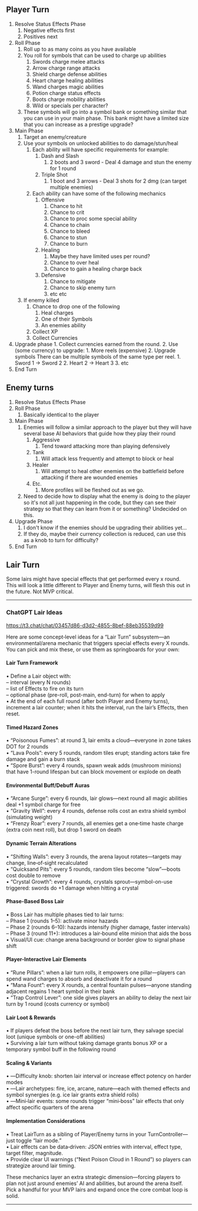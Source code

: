 
## Player Turn 

1. Resolve Status Effects Phase
	1. Negative effects first
	2. Positives next
2. Roll Phase
	1. Roll up to as many coins as you have available
	2. You roll for symbols that can be used to charge up abilities
		1. Swords charge melee attacks
		2. Arrow charge range attacks
		3. Shield charge defense abilities
		4. Heart charge healing abilities
		5. Wand charges magic abilities
		6. Potion charge status effects
		7. Boots charge mobility abilities
		8. Wild or specials per character? 
	3. These symbols will go into a symbol bank or something similar that you can use in your main phase. This bank might have a limited size that you can increase as a prestige upgrade?
3. Main Phase
	1. Target an enemy/creature
	2. Use your symbols on unlocked abilities to do damage/stun/heal
		1. Each ability will have specific requirements for example:
			1. Dash and Slash
				1. 2 boots and 3 sword - Deal 4 damage and stun the enemy for 1 round
			2. Triple Shot 
				1. 1 boot and 3 arrows - Deal 3 shots for 2 dmg (can target multiple enemies)
		2. Each ability can have some of the following mechanics
			1. Offensive
				1. Chance to hit
				2. Chance to crit
				3. Chance to proc some special ability
				4. Chance to chain
				5. Chance to bleed
				6. Chance to stun
				7. Chance to burn
			2. Healing
				1. Maybe they have limited uses per round?
				2. Chance to over heal
				3. Chance to gain a healing charge back
			3. Defensive
				1. Chance to mitigate
				2. Chance to skip enemy turn
				3. etc etc
	3. If enemy killed
		1. Chance to drop one of the following
			1. Heal charges
			2. One of their Symbols
			3. An enemies ability
		2. Collect XP
		3. Collect Currencies
4. Upgrade phase
		1. Collect currencies earned from the round. 
		2. Use (some currency) to upgrade:
			1. More reels (expensive)
			2. Upgrade symbols
			   There can be multiple symbols of the same type per reel. 
				1. Sword 1 -> Sword 2
				2. Heart 2 -> Heart 3
				3. etc
5. End Turn


## Enemy turns

1. Resolve Status Effects Phase
2. Roll Phase
	1. Basically identical to the player
3. Main Phase
	1. Enemies will follow a similar approach to the player but they will have several base AI behaviors that guide how they play their round
		1. Aggressive
			1. Tend toward attacking more than playing defensively
		2. Tank
			1. Will attack less frequently and attempt to block or heal
		3. Healer
			1. Will attempt to heal other enemies on the battlefield before attacking if there are wounded enemies
		4. Etc. 
			1. More profiles will be fleshed out as we go. 
	2. Need to decide how to display what the enemy is doing to the player so it's not all just happening in the code, but they can see their strategy so that they can learn from it or something?  Undecided on this. 
4. Upgrade Phase
	1. I don't know if the enemies should be upgrading their abilities yet... 
	2. If they do, maybe their currency collection is reduced, can use this as a knob to turn for difficulty?
5. End Turn

## Lair Turn
Some lairs might have special effects that get performed every x round.  This will look a little different to Player and Enemy turns, will flesh this out in the future.  Not MVP critical. 

---

### ChatGPT Lair Ideas

https://t3.chat/chat/03457d86-d3d2-4855-8bef-88eb35539d99

Here are some concept‐level ideas for a “Lair Turn” subsystem—an environmental/arena mechanic that triggers special effects every X rounds. You can pick and mix these, or use them as springboards for your own:

#### Lair Turn Framework  
   • Define a Lair object with:  
     – interval (every N rounds)  
     – list of Effects to fire on its turn  
     – optional phase (pre-roll, post-main, end-turn) for when to apply  
   • At the end of each full round (after both Player and Enemy turns), increment a lair counter; when it hits the interval, run the lair’s Effects, then reset.
#### Timed Hazard Zones  
   • “Poisonous Fumes”: at round 3, lair emits a cloud—everyone in zone takes DOT for 2 rounds  
   • “Lava Pools”: every 5 rounds, random tiles erupt; standing actors take fire damage and gain a burn stack  
   • “Spore Burst”: every 4 rounds, spawn weak adds (mushroom minions) that have 1-round lifespan but can block movement or explode on death  

#### Environmental Buff/Debuff Auras  
   • “Arcane Surge”: every 6 rounds, lair glows—next round all magic abilities deal +1 symbol charge for free  
   • “Gravity Well”: every 4 rounds, defense rolls cost an extra shield symbol (simulating weight)  
   • “Frenzy Roar”: every 7 rounds, all enemies get a one‐time haste charge (extra coin next roll), but drop 1 sword on death  

#### Dynamic Terrain Alterations  
   • “Shifting Walls”: every 3 rounds, the arena layout rotates—targets may change, line‐of‐sight recalculated  
   • “Quicksand Pits”: every 5 rounds, random tiles become “slow”—boots cost double to remove  
   • “Crystal Growth”: every 4 rounds, crystals sprout—symbol-on-use triggered: swords do +1 damage when hitting a crystal  

#### Phase-Based Boss Lair  
   • Boss Lair has multiple phases tied to lair turns:  
     – Phase 1 (rounds 1–5): activate minor hazards  
     – Phase 2 (rounds 6–10): hazards intensify (higher damage, faster intervals)  
     – Phase 3 (round 11+): introduces a lair‐bound elite minion that aids the boss  
   • Visual/UI cue: change arena background or border glow to signal phase shift

#### Player-Interactive Lair Elements
 
   • “Rune Pillars”: when a lair turn rolls, it empowers one pillar—players can spend wand charges to absorb and deactivate it for a round  
   • “Mana Fount”: every X rounds, a central fountain pulses—anyone standing adjacent regains 1 heart symbol in their bank  
   • “Trap Control Lever”: one side gives players an ability to delay the next lair turn by 1 round (costs currency or symbol)

#### Lair Loot & Rewards  
   • If players defeat the boss before the next lair turn, they salvage special loot (unique symbols or one-off abilities)  
   • Surviving a lair turn without taking damage grants bonus XP or a temporary symbol buff in the following round

#### Scaling & Variants  
   • ―Difficulty knob: shorten lair interval or increase effect potency on harder modes  
   • ―Lair archetypes: fire, ice, arcane, nature—each with themed effects and symbol synergies (e.g. ice lair grants extra shield rolls)  
   • ―Mini‐lair events: some rounds trigger “mini‐boss” lair effects that only affect specific quarters of the arena

#### Implementation Considerations  
   • Treat LairTurn as a sibling of Player/Enemy turns in your TurnController—just toggle “lair mode.”  
   • Lair effects can be data‐driven: JSON entries with interval, effect type, target filter, magnitude.  
   • Provide clear UI warnings (“Next Poison Cloud in 1 Round”) so players can strategize around lair timing.

These mechanics layer an extra strategic dimension—forcing players to plan not just around enemies’ AI and abilities, but around the arena itself. Pick a handful for your MVP lairs and expand once the core combat loop is solid.

---